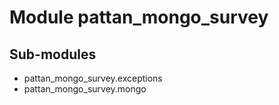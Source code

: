 Module pattan_mongo_survey
==========================

Sub-modules
-----------
* pattan_mongo_survey.exceptions
* pattan_mongo_survey.mongo